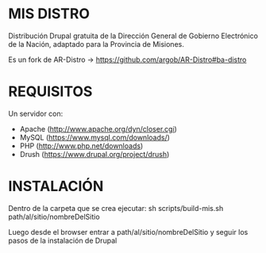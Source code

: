 MIS DISTRO
==
Distribución Drupal gratuita de la Dirección General de Gobierno Electrónico de la Nación, adaptado para la Provincia de Misiones.

Es un fork de AR-Distro -> https://github.com/argob/AR-Distro#ba-distro


REQUISITOS
==
Un servidor con:
* Apache (http://www.apache.org/dyn/closer.cgi)
* MySQL (https://www.mysql.com/downloads/)
* PHP (http://www.php.net/downloads)
* Drush (https://www.drupal.org/project/drush)

INSTALACIÓN
==
Dentro de la carpeta que se crea ejecutar:
sh scripts/build-mis.sh path/al/sitio/nombreDelSitio

Luego desde el browser entrar a path/al/sitio/nombreDelSitio y seguir los pasos de la instalación de Drupal
